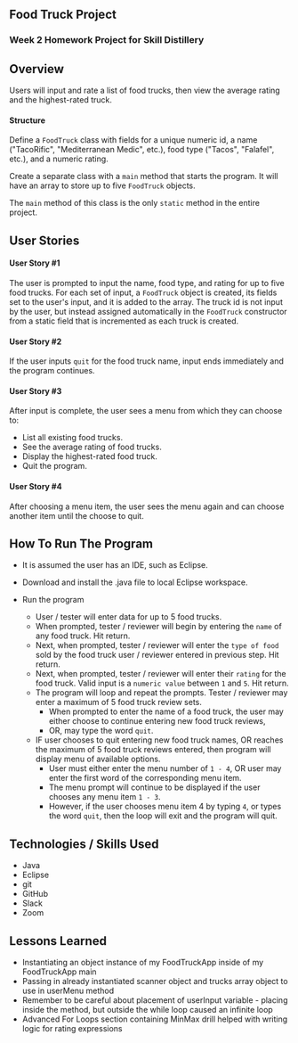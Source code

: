 ## Food Truck Project

### Week 2 Homework Project for Skill Distillery

## Overview 

Users will input and rate a list of food trucks, then view the average rating and the highest-rated truck.

#### Structure

Define a `FoodTruck` class with fields for a unique numeric id, a name ("TacoRific", "Mediterranean Medic", etc.), food type ("Tacos", "Falafel", etc.), and a numeric rating.

Create a separate class with a `main` method that starts the program.  It will have an array to store up to five `FoodTruck` objects.  

The `main` method of this class is the only `static` method in the entire project.

## User Stories

#### User Story #1

The user is prompted to input the name, food type, and rating for up to five food trucks.  For each set of input, a `FoodTruck` object is created, its fields set to the user's input, and it is added to the array.  The truck id is not input by the user, but instead assigned automatically in the `FoodTruck` constructor from a static field that is incremented as each truck is created.

#### User Story #2

If the user inputs `quit` for the food truck name, input ends immediately and the program continues.

#### User Story #3

After input is complete, the user sees a menu from which they can choose to:

* List all existing food trucks.
* See the average rating of food trucks.
* Display the highest-rated food truck.
* Quit the program.

#### User Story #4

After choosing a menu item, the user sees the menu again and can choose another item until the choose to quit.

## How To Run The Program

* It is assumed the user has an IDE, such as Eclipse. 
* Download and install the .java file to local Eclipse workspace.
* Run the program

	* User / tester will enter data for up to 5 food trucks. 
	* When prompted, tester / reviewer will begin by entering the `name` of any food truck. Hit return.
	* Next, when prompted, tester / reviewer will enter the `type of food` sold by the food truck user / reviewer entered in previous step. Hit return.
	* Next, when prompted, tester / reviewer will enter their `rating` for the food truck. Valid input is a `numeric value` between `1` and `5`. Hit return.
	* The program will loop and repeat the prompts. Tester / reviewer may enter a maximum of 5 food truck review sets.  
		* When prompted to enter the name of a food truck, the user may either choose to continue entering new food truck reviews,  
		* OR, may type the word `quit`.
	* IF user chooses to quit entering new food truck names, OR reaches the maximum of 5 food truck reviews entered, then program will display menu of available options. 
		* User must either enter the menu number of `1 - 4`, OR user may enter the first word of the corresponding menu item. 
		* The menu prompt will continue to be displayed if the user chooses any menu item `1 - 3`. 
		* However, if the user chooses menu item 4 by typing `4`, or types the word `quit`, then the loop will exit and the program will quit. 
		

## Technologies / Skills Used 

* Java
* Eclipse
* git 
* GitHub 
* Slack
* Zoom  

## Lessons Learned 

* Instantiating an object instance of my FoodTruckApp inside of my FoodTruckApp main
* Passing in already instantiated scanner object and trucks array object to use in userMenu method
* Remember to be careful about placement of userInput variable  - placing inside the method, but outside the while loop caused an infinite loop
* Advanced For Loops section containing MinMax drill helped with writing logic for rating expressions 


